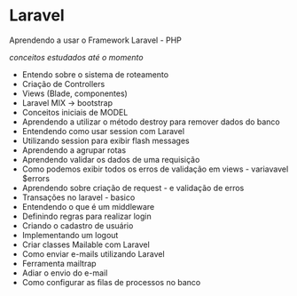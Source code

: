 # Laravel
Aprendendo a usar o Framework Laravel - PHP


*conceitos estudados até o momento*
- Entendo sobre o sistema de roteamento
- Criação de Controllers
- Views (Blade, componentes)
- Laravel MIX -> bootstrap
- Conceitos iniciais de MODEL
- Aprendendo a utilizar o método destroy para remover dados do banco
- Entendendo como usar session com Laravel
- Utilizando session para exibir flash messages
- Aprendendo a agrupar rotas
- Aprendendo validar os dados de uma requisição
- Como podemos exibir todos os erros de validação em views - variavavel $errors
- Aprendendo sobre criação de request - e validação de erros
- Transações no laravel - basico
- Entendendo o que é um middleware
- Definindo regras para realizar login
- Criando o cadastro de usuário
- Implementando um logout
- Criar classes Mailable com Laravel
- Como enviar e-mails utilizando Laravel
- Ferramenta mailtrap
- Adiar o envio do e-mail
- Como configurar as filas de processos no banco

